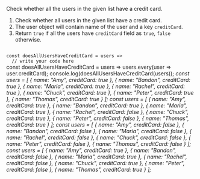 Check whether all the users in the given list have a credit card.

1. Check whether all users in the given list have a credit card.
2. The user object will contain name of the user and a key `creditCard`.
3. Return `true` if all the users have `creditCard` field as `true`, `false` otherwise.

<codeblock language="javascript" type="exercise" testMode="multipleInput">
<code>
const doesAllUsersHaveCreditCard = users =>
  // write your code here
</code>

<solution>
const doesAllUsersHaveCreditCard = users =>
  users.every(user => user.creditCard);
</solution>

<testcases>
<caller>
console.log(doesAllUsersHaveCreditCard(users));
</caller>
<testcase>
<i>
const users = [
  {
    name: "Amy",
    creditCard: true
  },
  {
    name: "Bandon",
    creditCard: true
  },
  {
    name: "Maria",
    creditCard: true
  },
  {
    name: "Rachel",
    creditCard: true
  },
  {
    name: "Chuck",
    creditCard: true
  },
  {
    name: "Peter",
    creditCard: true
  },
  {
    name: "Thomas",
    creditCard: true
  }
];
</i>
</testcase>
<testcase>
<i>
const users = [
  {
    name: "Amy",
    creditCard: true
  },
  {
    name: "Bandon",
    creditCard: true
  },
  {
    name: "Maria",
    creditCard: true
  },
  {
    name: "Rachel",
    creditCard: false
  },
  {
    name: "Chuck",
    creditCard: true
  },
  {
    name: "Peter",
    creditCard: false
  },
  {
    name: "Thomas",
    creditCard: true
  }
];
</i>
</testcase>
<testcase>
<i>
const users = [
  {
    name: "Amy",
    creditCard: false
  },
  {
    name: "Bandon",
    creditCard: false
  },
  {
    name: "Maria",
    creditCard: false
  },
  {
    name: "Rachel",
    creditCard: false
  },
  {
    name: "Chuck",
    creditCard: false
  },
  {
    name: "Peter",
    creditCard: false
  },
  {
    name: "Thomas",
    creditCard: false
  }
];
</i>
</testcase>
<testcase>
<i>
const users = [
  {
    name: "Amy",
    creditCard: true
  },
  {
    name: "Bandon",
    creditCard: false
  },
  {
    name: "Maria",
    creditCard: true
  },
  {
    name: "Rachel",
    creditCard: false
  },
  {
    name: "Chuck",
    creditCard: true
  },
  {
    name: "Peter",
    creditCard: false
  },
  {
    name: "Thomas",
    creditCard: true
  }
];
</i>
</testcase>
</testcases>
</codeblock>